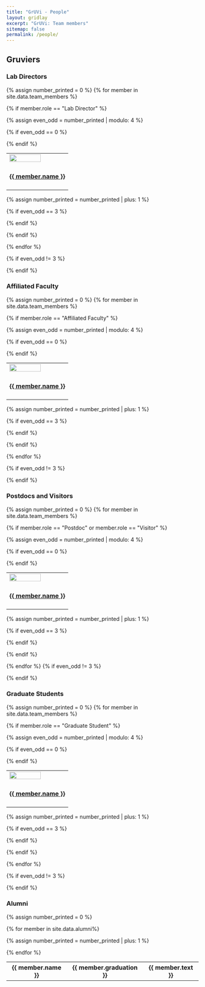 ```yaml
---
title: "GrUVi - People"
layout: gridlay
excerpt: "GrUVi: Team members"
sitemap: false
permalink: /people/
---
```


## Gruviers

### Lab Directors
{% assign number_printed = 0 %}
{% for member in site.data.team_members %}

{% if member.role == "Lab Director" %}

{% assign even_odd = number_printed | modulo: 4 %}

{% if even_odd == 0 %}
<div class="row">
{% endif %}

<div class="col-sm-3 clearfix">

<table border="0">
<center>
<tr>
<td><a  href="{{ member.website }}"><img src="{{ site.url }}{{ site.baseurl }}/images/teampic/{{ member.photo }}" class="img-responsive" width="75%" style="float: left" /></a></td>
</tr>
<tr>
<td><h4><a href="{{ member.website }}">{{ member.name }}</a></h4></td>
</tr>
</center>
</table>
</div>

{% assign number_printed = number_printed | plus: 1 %}

{% if even_odd == 3 %}
</div>
{% endif %}

{% endif %}

{% endfor %}

{% if even_odd != 3 %}
</div>
{% endif %}

### Affiliated Faculty
{% assign number_printed = 0 %}
{% for member in site.data.team_members %}

{% if member.role == "Affiliated Faculty" %}


{% assign even_odd = number_printed | modulo: 4 %}

{% if even_odd == 0 %}
<div class="row">
{% endif %}

<div class="col-sm-3 clearfix">

<table border="0">
<center>
<tr>
<td><a  href="{{ member.website }}"><img src="{{ site.url }}{{ site.baseurl }}/images/teampic/{{ member.photo }}" class="img-responsive" width="75%" style="float: left" /></a></td>
</tr>
<tr>
<td><h4><a href="{{ member.website }}">{{ member.name }}</a></h4></td>
</tr>
</center>
</table>
</div>

{% assign number_printed = number_printed | plus: 1 %}

{% if even_odd == 3 %}
</div>
{% endif %}

{% endif %}

{% endfor %}

{% if even_odd != 3 %}
</div>
{% endif %}

### Postdocs and Visitors
{% assign number_printed = 0 %}
{% for member in site.data.team_members %}

{% if member.role == "Postdoc" or member.role == "Visitor" %}


{% assign even_odd = number_printed | modulo: 4 %}

{% if even_odd == 0 %}
<div class="row">
{% endif %}

<div class="col-sm-3 clearfix">

<table border="0">
<center>
<tr>
<td><a  href="{{ member.website }}"><img src="{{ site.url }}{{ site.baseurl }}/images/teampic/{{ member.photo }}" class="img-responsive" width="75%" style="float: left" /></a></td>
</tr>
<tr>
<td><h4><a href="{{ member.website }}">{{ member.name }}</a></h4></td>
</tr>
</center>
</table>
</div>

{% assign number_printed = number_printed | plus: 1 %}

{% if even_odd == 3 %}
</div>
{% endif %}

{% endif %}

{% endfor %}
{% if even_odd != 3 %}
</div>
{% endif %}

### Graduate Students 
{% assign number_printed = 0 %}
{% for member in site.data.team_members %}

{% if member.role == "Graduate Student" %}

{% assign even_odd = number_printed | modulo: 4 %}

{% if even_odd == 0 %}
<div class="row">
{% endif %}

<div class="col-sm-3 clearfix">

<table border="0">
<center>
<tr>
<td><a  href="{{ member.website }}"><img src="{{ site.url }}{{ site.baseurl }}/images/teampic/{{ member.photo }}" class="img-responsive" width="75%" style="float: left" /></a></td>
</tr>
<tr>
<td><h4><a href="{{ member.website }}">{{ member.name }}</a></h4></td>
</tr>
</center>
</table>
</div>

{% assign number_printed = number_printed | plus: 1 %}

{% if even_odd == 3 %}
</div>
{% endif %}

{% endif %}

{% endfor %}

{% if even_odd != 3 %}
</div>
{% endif %}

### Alumni

<div class="col-sm-12 clearfix">
 <table style="width:100%">

{% assign number_printed = 0 %}

{% for member in site.data.alumni%}

{% assign number_printed = number_printed | plus: 1 %}  

  <tr>
    <th>{{ member.name }}</th>
    <th><newstit>{{ member.graduation }}</newstit></th>
    <th>{{ member.text }}</th>
  </tr>

{% endfor %}

</table> 
</div>
